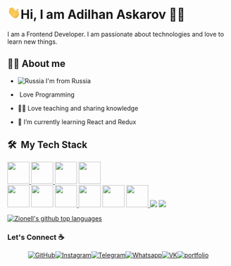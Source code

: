 

  

# <img src="https://raw.githubusercontent.com/ABSphreak/ABSphreak/master/gifs/Hi.gif"  width="30px">Hi, I am Adilhan Askarov 👨‍💻

  

I am a Frontend Developer. I am passionate about technologies and love to learn new things.

  

## 👩‍💻 About me

*  <img width="16" src="https://img.icons8.com/external-justicon-flat-justicon/64/000000/external-russia-countrys-flags-justicon-flat-justicon.png" alt="Russia"/> I'm from Russia

*  <img  width="16"  src="https://about.gitlab.com/images/blogimages/GitLab-Dev.png"  alt=""  /> Love Programming

* 👩‍🏫 Love teaching and sharing knowledge

- 🌱 I’m currently learning React and Redux


<h2> 🛠 &nbsp;My Tech Stack</h2>

<a href="https://developer.mozilla.org/ru/docs/Web/HTML" target="_blank"> <img src="https://img.icons8.com/color/50/000000/html-5--v1.png" width="50" height="50"/>  </a>
<a href="https://developer.mozilla.org/ru/docs/Web/CSS" target="_blank"> <img src="https://img.icons8.com/color/50/000000/css3.png" width="50" height="50"/> </a> 
<a href="https://developer.mozilla.org/ru/docs/Web/JavaScript" target="_blank"><img src="https://img.icons8.com/color/50/000000/javascript--v1.png" width="50" height="50"/></a> 
<a href="https://getbootstrap.com/" target="_blank"> <img src="https://img.icons8.com/color/50/000000/bootstrap.png" width="50" height="50"/> </a>  
<a href="https://ru.reactjs.org/" target="_blank"> <img src="https://img.icons8.com/color/48/000000/react-native.png" width="50" height="50"/></a>
<a href="https://vuejs.org/" target="_blank"> <img src="https://img.icons8.com/color/50/000000/vue-js.png" width="50" height="50"/></a>
<a href="https://nodejs.org/" target="_blank"> <img src="https://img.icons8.com/fluency/50/000000/node-js.png" width="50" height="50"/> </a>
<a href="https://git-scm.com/" target="_blank"> <img src="https://img.icons8.com/color/50/000000/git.png" width="50" height="50"/></a>
<a href="https://gulpjs.com/" target="_blank"> <img src="https://img.icons8.com/windows/32/E74C3C/gulp.png" width="50" height="50"/></a>
<a href="https://webpack.js.org/" target="_blank"> <img src="https://img.icons8.com/color/48/000000/webpack.png" width="50" height="50"/> </a>
<a href="https://www.figma.com/" target="_blank"> <img src="https://img.icons8.com/color/50/000000/figma--v1.png"/></a>
<a href="https://www.adobe.com/ru/products/photoshop.html" target="_blank"> <img src="https://img.icons8.com/fluency/50/000000/adobe-photoshop.png"/></a>

<!--### Github Statistics:
<img src="https://github-readme-stats.vercel.app/api?username=Zionell&&show_icons=true&count_private=true&theme=algolia" /> -->
  
<a href="https://github.com/Zionell">
    <img height="180em" src="https://github-readme-stats.vercel.app/api/top-langs/?username=Zionell&theme=merko&layout=compact" alt="Zionell's github top languages" />
</a>
  
### Let's Connect :coffee:

<div  align="center">

<a target="_blank"  href="https://github.com/Zionell"><img  src="https://img.icons8.com/bubbles/50/000000/github.png"  alt="GitHub"/></a><a target="_blank"  href="https://www.instagram.com/adilhan96/"><img  src="https://img.icons8.com/bubbles/50/000000/instagram.png"  alt="Instagram"/></a><a target="_blank"  href="https://t.me/Adilhan96"><img src="https://img.icons8.com/bubbles/50/000000/sent.png" alt="Telegram"/></a><a target="_blank"  href="https://wa.me/79649346295"><img src="https://img.icons8.com/bubbles/50/000000/whatsapp.png" alt="Whatsapp"/></a><a  target="_blank" href="https://vk.com/id142718327"><img  src="https://img.icons8.com/bubbles/50/000000/vk-com.png"  alt="VK"/></a><a  target="_blank" href="https://askarov-portfolio.ru/"><img src="https://img.icons8.com/bubbles/50/000000/resume.png" alt="portfolio"/></a>

</div>
